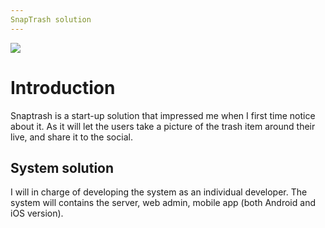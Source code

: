 ```yaml
---
SnapTrash solution
---
```


![](https://github.com/phanthehien/phanthehien.github.io/tree/master/assets/images/landscape.jpg)

# [](#introduction)Introduction

Snaptrash is a start-up solution that impressed me when I first time notice about it.
As it will let the users take a picture of the trash item around their live, and share
it to the social.

## System solution
I will in charge of developing the system as an individual developer. The system will contains
the server, web admin, mobile app (both Android and iOS version).

 


